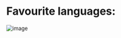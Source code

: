 # Favourite languages:
![image](https://img.shields.io/badge/C-00599C?style=for-the-badge&logo=c&logoColor=white)
